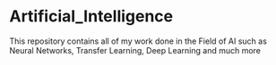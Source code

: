 # Artificial_Intelligence
This repository contains all of my work done in the Field of AI such as Neural Networks, Transfer Learning, Deep Learning and much more
